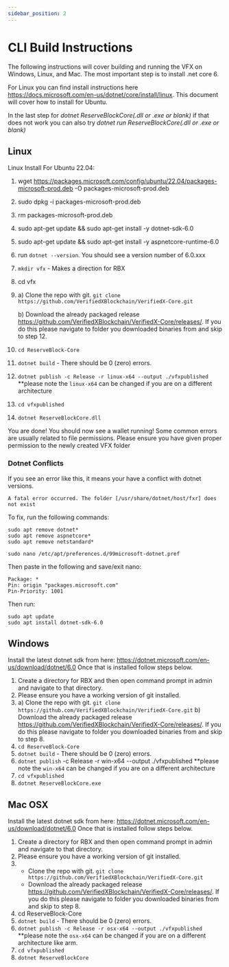 ```yaml
---
sidebar_position: 2
---
```


# CLI Build Instructions

The following instructions will cover building and running the VFX on Windows, Linux, and Mac.
The most important step is to install .net core 6.

For Linux you can find install instructions here https://docs.microsoft.com/en-us/dotnet/core/install/linux. This document will cover how to install for Ubuntu.

In the last step for _dotnet ReserveBlockCore(.dll or .exe or blank)_ if that does not work you can also try _dotnet run ReserveBlockCore(.dll or .exe or blank)_

## Linux

Linux Install For Ubuntu 22.04:

1. wget https://packages.microsoft.com/config/ubuntu/22.04/packages-microsoft-prod.deb -O packages-microsoft-prod.deb
2. sudo dpkg -i packages-microsoft-prod.deb
3. rm packages-microsoft-prod.deb
4. sudo apt-get update && sudo apt-get install -y dotnet-sdk-6.0
5. sudo apt-get update && sudo apt-get install -y aspnetcore-runtime-6.0
6. run `dotnet --version`. You should see a version number of 6.0.xxx
7. `mkdir vfx` - Makes a direction for RBX
8. cd vfx
9. a) Clone the repo with git. `git clone https://github.com/VerifiedXBlockchain/VerifiedX-Core.git`

   b) Download the already packaged release https://github.com/VerifiedXBlockchain/VerifiedX-Core/releases/. If you do this please navigate to folder you downloaded binaries from and skip to step 12.

8. `cd ReserveBlock-Core`
9. `dotnet build` - There should be 0 (zero) errors.
10. `dotnet publish -c Release -r linux-x64 --output ./vfxpublished` \*\*please note the `linux-x64` can be changed if you are on a different architecture
11. `cd vfxpublished`
12. `dotnet ReserveBlockCore.dll`

You are done! You should now see a wallet running! Some common errors are usually related to file permissions. Please ensure you have given proper permission to the newly created VFX folder

### Dotnet Conflicts

If you see an error like this, it means your have a conflict with dotnet versions.
```
A fatal error occurred. The folder [/usr/share/dotnet/host/fxr] does not exist
```
To fix, run the following commands:
```
sudo apt remove dotnet*
sudo apt remove aspnetcore*
sudo apt remove netstandard*

sudo nano /etc/apt/preferences.d/99microsoft-dotnet.pref
```

Then paste in the following and save/exit nano:
```
Package: *
Pin: origin "packages.microsoft.com"
Pin-Priority: 1001
```

Then run:
```
sudo apt update
sudo apt install dotnet-sdk-6.0
```


## Windows

Install the latest dotnet sdk from here: https://dotnet.microsoft.com/en-us/download/dotnet/6.0
Once that is installed follow steps below.

1. Create a directory for RBX and then open command prompt in admin and navigate to that directory.
2. Please ensure you have a working version of git installed.
3. a) Clone the repo with git. `git clone https://github.com/VerifiedXBlockchain/VerifiedX-Core.git`
   b) Download the already packaged release https://github.com/VerifiedXBlockchain/VerifiedX-Core/releases/. If you do this please navigate to folder you downloaded binaries from and skip to step 8.
4. `cd ReserveBlock-Core`
5. `dotnet build` - There should be 0 (zero) errors.
6. `dotnet publish` -c Release -r win-x64 --output ./vfxpublished \*\*please note the `win-x64` can be changed if you are on a different architecture
7. `cd vfxpublished`
8. `dotnet ReserveBlockCore.exe`

## Mac OSX

Install the latest dotnet sdk from here: https://dotnet.microsoft.com/en-us/download/dotnet/6.0
Once that is installed follow steps below.

1. Create a directory for RBX and then open command prompt in admin and navigate to that directory.
2. Please ensure you have a working version of git installed.
3. - Clone the repo with git. `git clone https://github.com/VerifiedXBlockchain/VerifiedX-Core.git`
   - Download the already packaged release https://github.com/VerifiedXBlockchain/VerifiedX-Core/releases/. If you do this please navigate to folder you downloaded binaries from and skip to step 8.
4. cd ReserveBlock-Core
5. `dotnet build` - There should be 0 (zero) errors.
6. `dotnet publish -c Release -r osx-x64 --output ./vfxpublished `\*\*please note the `osx-x64` can be changed if you are on a different architecture like arm.
7. `cd vfxpublished`
8. `dotnet ReserveBlockCore`
